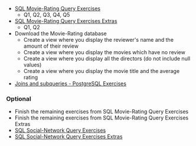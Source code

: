 - [SQL Movie-Rating Query Exercises](https://lagunita.stanford.edu/courses/DB/SQL/SelfPaced/courseware/ch-sql/seq-exercise-sql_movie_query_core/)
  - Q1, Q2, Q3, Q4, Q5
- [SQL Movie-Rating Query Exercises Extras](https://lagunita.stanford.edu/courses/DB/SQL/SelfPaced/courseware/ch-sql/seq-exercise-sql_movie_query_extra/)
  - Q1, Q2
- Download the Movie-Rating database
  - Create a view where you display the reviewer's name and the amount of their
    review
  - Create a view where you display the movies which have no review
  - Create a view where you display all the directors (do not include null
    values)
  - Create a view where you display the movie title and the average rating
- [Joins and subqueries - PostgreSQL Exercises](https://pgexercises.com/questions/joins/)

### Optional

- Finish the remaining exercises from SQL Movie-Rating Query Exercises
- Finish the remaining exercises from SQL Movie-Rating Query Exercises Extras
- [SQL Social-Network Query Exercises](https://lagunita.stanford.edu/courses/DB/SQL/SelfPaced/courseware/ch-sql/seq-exercise-sql_social_query_core/)
- [SQL Social-Network Query Exercises Extras](https://lagunita.stanford.edu/courses/DB/SQL/SelfPaced/courseware/ch-sql/seq-exercise-sql_social_query_extra/)